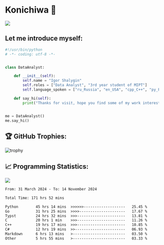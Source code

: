 # Konichiwa 👋
![](https://komarev.com/ghpvc/?username=IgorFandre&color=brightgreen)

## Let me introduce myself:
```py
#!/usr/bin/python
# -*- coding: utf-8 -*-


class DataAnalyst:

    def __init__(self):
        self.name = "Igor Shalygin"
        self.roles = ["Data Analyst", "3rd year student of MIPT"]
        self.language_spoken = ["ru_Russia", "en_USA", "cpp_C++", "py_Python", "go_Golang"]

    def say_hi(self):
        print("Thanks for visit, hope you find some of my work interesting.")


me = DataAnalyst()
me.say_hi()
```

## 🏆 GitHub Trophies:
![trophy](https://github-profile-trophy.vercel.app/?username=IgorFandre&title=MultiLanguage,Repositories,Commits,Experience,PullRequest,Reviews)

## 📈 Programming Statistics:

![](https://github-profile-summary-cards.vercel.app/api/cards/profile-details?username=IgorFandre&theme=solarized_dark)

<!--START_SECTION:waka-->

```txt
From: 31 March 2024 - To: 14 November 2024

Total Time: 171 hrs 52 mins

Python        45 hrs 14 mins  >>>>>>-------------------   25.45 %
Go            31 hrs 25 mins  >>>>---------------------   17.67 %
Typst         24 hrs 32 mins  >>>----------------------   13.81 %
C             20 hrs 1 min    >>>----------------------   11.26 %
C++           19 hrs 17 mins  >>>----------------------   10.85 %
C#            12 hrs 19 mins  >>-----------------------   06.93 %
Markdown      6 hrs 13 mins   >------------------------   03.50 %
Other         5 hrs 55 mins   >------------------------   03.33 %
```

<!--END_SECTION:waka-->
